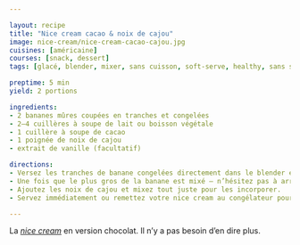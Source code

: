 ```yaml
---

layout: recipe
title: "Nice cream cacao & noix de cajou"
image: nice-cream/nice-cream-cacao-cajou.jpg
cuisines: [américaine]
courses: [snack, dessert]
tags: [glacé, blender, mixer, sans cuisson, soft-serve, healthy, sans sorbetière]

preptime: 5 min
yield: 2 portions

ingredients:
- 2 bananes mûres coupées en tranches et congelées
- 2–4 cuillères à soupe de lait ou boisson végétale
- 1 cuillère à soupe de cacao
- 1 poignée de noix de cajou
- extrait de vanille (facultatif)

directions:
- Versez les tranches de banane congelées directement dans le blender et commencez à mixer. Il faut que votre blender puisse tourner à haute vitesse ou, à défaut, dispose d’une fonction pour piller la glace.
- Une fois que le plus gros de la banane est mixé – n’hésitez pas à arrêter le blender pour racler les bords –, ajoutez le cacao amer en poudre et du lait/boisson végétale cuillère à soupe par cuillère à soupe.
- Ajoutez les noix de cajou et mixez tout juste pour les incorporer.
- Servez immédiatement ou remettez votre nice cream au congélateur pour 1 heure.

---
```


La [<i lang="en">nice cream</i>](nice-cream.html) en version chocolat. Il n’y a pas besoin d’en dire plus.